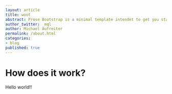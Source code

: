 ```yaml
---
layout: article
title: woot
abstract: Prose Bootstrap is a minimal template intendet to get you started with Jekyll.
author_twitter: _mql
author: Michael Aufreiter
permalink: /about.html
categories:
- blog
published: true
---
```

# How does it work?

Hello world!!

